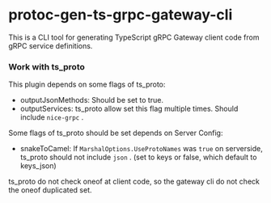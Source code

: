 # protoc-gen-ts-grpc-gateway-cli

This is a CLI tool for generating TypeScript gRPC Gateway client code from gRPC service definitions.

### Work with ts_proto

This plugin depends on some flags of ts_proto:

- outputJsonMethods: Should be set to true.
- outputServices: ts_proto allow set this flag multiple times. Should include `nice-grpc` .

Some flags of ts_proto should be set depends on Server Config:

- snakeToCamel: If `MarshalOptions.UseProtoNames` was `true` on serverside, ts_proto should not include `json` . (set to keys or false, which default to keys_json)

ts_proto do not check oneof at client code, so the gateway cli do not check the oneof duplicated set.
